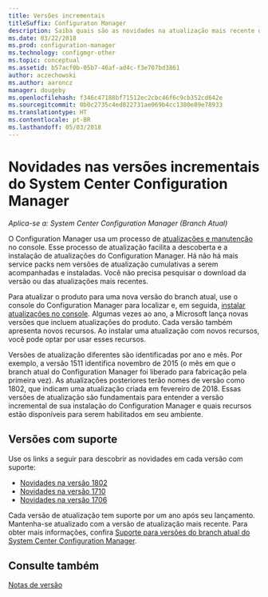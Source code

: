 ```yaml
---
title: Versões incrementais
titleSuffix: Configuraton Manager
description: Saiba quais são as novidades na atualização mais recente do Configuration Manager.
ms.date: 03/22/2018
ms.prod: configuration-manager
ms.technology: configmgr-other
ms.topic: conceptual
ms.assetid: b57acf0b-05b7-46af-ad4c-f3e707bd3861
author: aczechowski
ms.author: aaroncz
manager: dougeby
ms.openlocfilehash: f346c47188bf71512ec2cbc46f6c9cb352cd642e
ms.sourcegitcommit: 0b0c2735c4ed822731ae069b4cc1380e89e78933
ms.translationtype: HT
ms.contentlocale: pt-BR
ms.lasthandoff: 05/03/2018
---
```

# <a name="whats-new-in-system-center-configuration-manager-incremental-versions"></a>Novidades nas versões incrementais do System Center Configuration Manager

*Aplica-se a: System Center Configuration Manager (Branch Atual)*

 O Configuration Manager usa um processo de [atualizações e manutenção](/sccm/core/servers/manage/updates) no console. Esse processo de atualização facilita a descoberta e a instalação de atualizações do Configuration Manager. Há não há mais service packs nem versões de atualização cumulativas a serem acompanhadas e instaladas. Você não precisa pesquisar o download da versão ou das atualizações mais recentes.

 Para atualizar o produto para uma nova versão do branch atual, use o console do Configuration Manager para localizar e, em seguida, [instalar atualizações no console](../../../core/servers/manage/install-in-console-updates.md). Algumas vezes ao ano, a Microsoft lança novas versões que incluem atualizações do produto. Cada versão também apresenta novos recursos. Ao instalar uma atualização com novos recursos, você pode optar por usar esses recursos. 

 Versões de atualização diferentes são identificadas por ano e mês. Por exemplo, a versão 1511 identifica novembro de 2015 (o mês em que o branch atual do Configuration Manager foi liberado para fabricação pela primeira vez). As atualizações posteriores terão nomes de versão como 1802, que indicam uma atualização criada em fevereiro de 2018. Essas versões de atualização são fundamentais para entender a versão incremental de sua instalação do Configuration Manager e quais recursos estão disponíveis para serem habilitados em seu ambiente.

## <a name="supported-versions"></a>Versões com suporte
 Use os links a seguir para descobrir as novidades em cada versão com suporte:
  - [Novidades na versão 1802](../../../core/plan-design/changes/whats-new-in-version-1802.md)
  - [Novidades na versão 1710](../../../core/plan-design/changes/whats-new-in-version-1710.md)
  - [Novidades na versão 1706](../../../core/plan-design/changes/whats-new-in-version-1706.md)  


 Cada versão de atualização tem suporte por um ano após seu lançamento. Mantenha-se atualizado com a versão de atualização mais recente. Para obter mais informações, confira [Suporte para versões do branch atual do System Center Configuration Manager](../../../core/servers/manage/current-branch-versions-supported.md).  


## <a name="see-also"></a>Consulte também
[Notas de versão](/sccm/core/servers/deploy/install/release-notes)